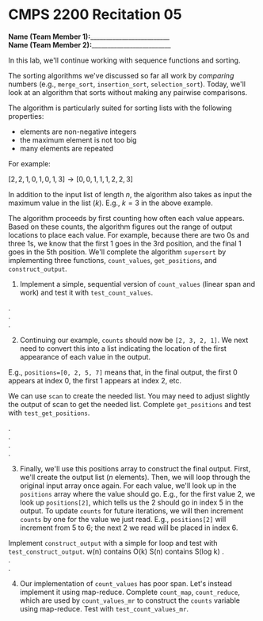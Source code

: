 # CMPS 2200  Recitation 05

**Name (Team Member 1):**_________________________  
**Name (Team Member 2):**_________________________


In this lab, we'll continue working with sequence functions and sorting.

The sorting algorithms we've discussed so far all work by *comparing* numbers (e.g., `merge_sort`, `insertion_sort`, `selection_sort`). Today, we'll look at an algorithm that sorts without making any pairwise comparisons.

The algorithm is particularly suited for sorting lists with the following properties:
- elements are non-negative integers
- the maximum element is not too big
- many elements are repeated

For example:

$[2,2,1,0,1,0,1,3] \rightarrow [0,0,1,1,1,2,2,3]$

In addition to the input list of length $n$, the algorithm also takes as input the maximum value in the list ($k$). E.g., $k=3$ in the above example.

The algorithm proceeds by first counting how often each value appears. Based on these counts, the algorithm figures out the range of output locations to place each value. For example, because there are two 0s and three 1s, we know that the first 1 goes in the 3rd position, and the final 1 goes in the 5th position. We'll complete the algorithm `supersort` by implementing three functions, `count_values`, `get_positions`, and `construct_output`.



1. Implement a simple, sequential version of `count_values` (linear span and work) and test it with `test_count_values`.

.  
.  
.  

2. Continuing our example, `counts` should now be `[2, 3, 2, 1]`. We next need to convert this into a list indicating the location of the first appearance of each value in the output.

E.g., `positions=[0, 2, 5, 7]` means that, in the final output, the first 0 appears at index 0, the first 1 appears at index 2, etc.

We can use `scan` to create the needed list. You may need to adjust slightly the output of scan to get the needed list. Complete `get_positions` and test with `test_get_positions`.

.  
.  
.  
. 


3. Finally, we'll use this positions array to construct the final output. First, we'll create the output list ($n$ elements). Then, we will loop through the original input array once again. For each value, we'll look up in the `positions` array where the value should go. E.g., for the first value 2, we look up `positions[2]`, which tells us the 2 should go in index 5 in the output. To update `counts` for future iterations, we will then increment `counts` by one for the value we just read. E.g., `positions[2]` will increment from 5 to 6; the next 2 we read will be placed in index 6.

Implement `construct_output` with a simple for loop and test with `test_construct_output`.
w(n) contains O(k)
S(n) contains S(log k)
.  
.  
. 

4. Our implementation of `count_values` has poor span. Let's instead implement it using map-reduce. Complete `count_map`, `count_reduce`, which are used by `count_values_mr` to construct the `counts` variable using map-reduce. Test with `test_count_values_mr`.




